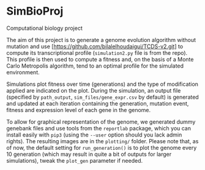 # SimBioProj
Computational biology project


The aim of this project is to generate a genome evolution algorithm without mutation and use [https://github.com/bilalelhoudaigui/TCDS-v2.git] to compute its transcriptional profile (`simulation2.py` file is from the repo). 
This profile is then used to compute a fitness and, on the basis of a Monte Carlo Metropolis algorithm, tend to an optimal profile for the simulated environment.

Simulations plot fitness over time (generations) and the type of modification applied are indicated on the plot.
During the simulation, an output file (specified by `path_output`, `sim_files/gene_expr.csv` by default) is generated and updated at each iteration containing the generation, mutation event, fitness and expression level of each gene in the genome.

To allow for graphical representation of the genome, we generated dummy genebank files and use tools from the `reportlab` package, which you can install easily with `pip3` (using the `--user` option should you lack admin rights). 
The resulting images are in the `plotting/` folder. 
Please note that, as of now, the default setting for `run_generation()` is to plot the genome every 10 generation (which may result in quite a bit of outputs for larger simulations), tweak the  `plot_gen` parameter if needed.

